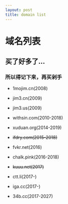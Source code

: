 ```yaml
---
layout: post
title: domain list
---
```


# 域名列表

## 买了好多了...

### 所以得记下来，再买剁手

- 1mojim.cn(2008)

- jim3.cn(2009)

- jim3.us(2009)

- withsin.com(2010-2018)

- xuduan.org(2014-2019)

- <s>ifdry.com(2015-2018)</s>

- fvkr.net(2016)

- chalk.pink(2016-2018)

- <s>kuuu.net(2017)</s>

- ctt.li(2017-)

- iga.cc(2017-)

- 34b.cc(2017-2027)

